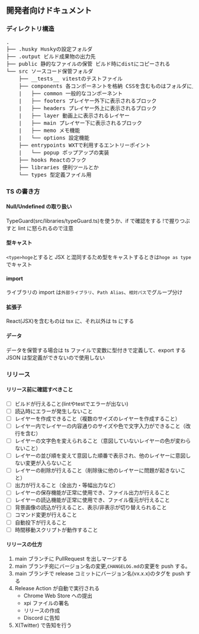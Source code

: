 ## 開発者向けドキュメント

### ディレクトリ構造

<pre>
.
├── .husky Huskyの設定フォルダ
├── .output ビルド成果物の出力先
├── public 静的なファイルの保管 ビルド時にdistにコピーされる
└── src ソースコード保管フォルダ
    ├── __tests__ vitestのテストファイル
    ├── components 各コンポーネントを格納 CSSを含むものはフォルダに入れてまとめる
    |   ├── common 一般的なコンポーネント
    |   ├── footers プレイヤー外下に表示されるブロック
    |   ├── headers プレイヤー外上に表示されるブロック
    |   ├── layer 動画上に表示されるレイヤー
    |   ├── main プレイヤー下に表示されるブロック
    |   ├── memo メモ機能
    |   └── options 設定機能
    ├── entrypoints WXTで利用するエントリーポイント
    |   └── popup ポップアップの実装
    ├── hooks Reactのフック
    ├── libraries 便利ツールとか
    └── types 型定義ファイル用
</pre>

### TS の書き方

#### Null/Undefined の取り扱い

TypeGuard(src/libraries/typeGuard.ts)を使うか、if で確認をする
!で握りつぶすと lint に怒られるので注意

#### 型キャスト

`<type>hoge`とすると JSX と混同するため型をキャストするときは`hoge as type`でキャスト

#### import

ライブラリの import は`外部ライブラリ`、`Path Alias`、`相対パス`でグループ分け

#### 拡張子

React(JSX)を含むものは tsx に、それ以外は ts にする

#### データ

データを保管する場合は ts ファイルで変数に型付きで定義して、export する
JSON は型定義ができないので使用しない

### リリース

#### リリース前に確認すべきこと

- [ ] ビルドが行えること(lintやtestでエラーが出ない)
- [ ] 読込時にエラーが発生しないこと
- [ ] レイヤーを作成できること（複数のサイズのレイヤーを作成すること）
- [ ] レイヤー内でレイヤーの内容通りのサイズや色で文字入力ができること（改行を含む）
- [ ] レイヤーの文字色を変えられること（意図していないレイヤーの色が変わらないこと）
- [ ] レイヤーの並び順を変えて意図した順番で表示され、他のレイヤーに意図しない変更が入らないこと
- [ ] レイヤーの削除が行えること（削除後に他のレイヤーに問題が起きないこと）
- [ ] 出力が行えること（全出力・等幅出力など）
- [ ] レイヤーの保存機能が正常に使用でき、ファイル出力が行えること
- [ ] レイヤーの読込機能が正常に使用でき、ファイル復元が行えること
- [ ] 背景画像の読込が行えること、表示/非表示が切り替えられること
- [ ] コマンド変更が行えること
- [ ] 自動投下が行えること
- [ ] 時間移動スクリプトが動作すること

#### リリースの仕方

1. main ブランチに PullRequest を出しマージする
2. main ブランチ宛にバージョン名の変更,`CHANGELOG.md`の変更を push する。
3. main ブランチで release コミットにバージョン名(vx.x.x)のタグを push する
4. Release Action が自動で実行される
   - Chrome Web Store への提出
   - xpi ファイルの署名
   - リリースの作成
   - Discord に告知
5. X(Twitter) で告知を行う
